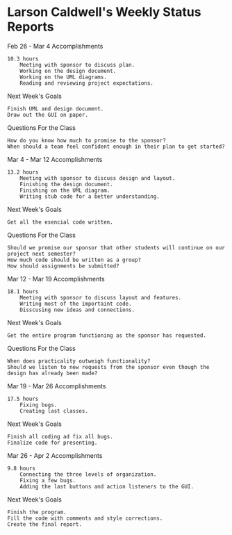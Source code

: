 Larson Caldwell's Weekly Status Reports
==========================================

Feb 26 - Mar 4
Accomplishments

    10.3 hours
        Meeting with sponsor to discuss plan.
        Working on the design document.
        Working on the UML diagrams.
        Reading and reviewing project expectations.

Next Week's Goals

    Finish UML and design document.
    Draw out the GUI on paper.

Questions For the Class

    How do you know how much to promise to the sponsor?
    When should a team feel confident enough in their plan to get started?



Mar 4 - Mar 12
Accomplishments

    13.2 hours
        Meeting with sponsor to discuss design and layout.
        Finishing the design document.
        Finishing on the UML diagram.
        Writing stub code for a better understanding.

Next Week's Goals

    Get all the esencial code written.
    
Questions For the Class

    Should we promise our sponsor that other students will continue on our project next semester?
    How much code should be written as a group?
    How should assignments be submitted?



Mar 12 - Mar 19
Accomplishments

    18.1 hours
        Meeting with sponsor to discuss layout and features.
        Writing most of the importaint code.
        Disscusing new ideas and connections.

Next Week's Goals

    Get the entire program functioning as the sponsor has requested.
    
Questions For the Class

    When does practicality outweigh functionality?
    Should we listen to new requests from the sponsor even though the design has already been made?



Mar 19 - Mar 26
Accomplishments

    17.5 hours
        Fixing bugs.
        Creating last classes.

Next Week's Goals

    Finish all coding ad fix all bugs.
    Finalize code for presenting.



Mar 26 - Apr 2
Accomplishments

    9.8 hours
        Connecting the three levels of organization.
        Fixing a few bugs.
        Adding the last buttons and action listeners to the GUI.

Next Week's Goals

    Finish the program.
    Fill the code with comments and style corrections.
    Create the final report.
